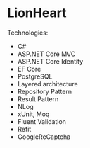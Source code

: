 # LionHeart

Technologies:
- C#
- ASP.NET Core MVC
- ASP.NET Core Identity
- EF Core
- PostgreSQL
- Layered architecture
- Repository Pattern
- Result Pattern
- NLog
- xUnit, Moq
- Fluent Validation
- Refit
- GoogleReCaptcha
